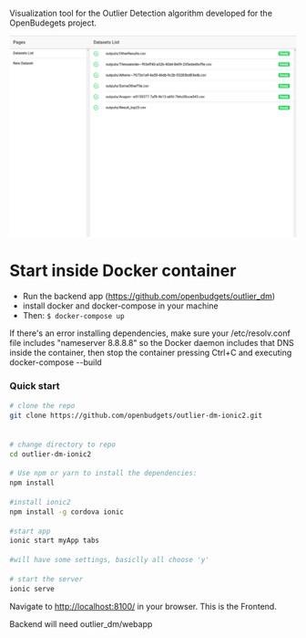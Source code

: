 Visualization tool for the Outlier Detection algorithm developed for the OpenBudegets project.

![Datasets List](resources/screenshots/datasets-list.png?raw=true "Datasets List")


# Start inside Docker container
* Run the backend app (https://github.com/openbudgets/outlier_dm)
* install docker and docker-compose in your machine
* Then:  ```$ docker-compose up```

If there's an error installing dependencies, make sure your /etc/resolv.conf file includes "nameserver 8.8.8.8" so the 
Docker daemon includes that DNS inside the container, then stop the container pressing Ctrl+C and executing docker-compose --build 

### Quick start

```bash
# clone the repo
git clone https://github.com/openbudgets/outlier-dm-ionic2.git


# change directory to repo
cd outlier-dm-ionic2

# Use npm or yarn to install the dependencies:
npm install

#install ionic2
npm install -g cordova ionic

#start app
ionic start myApp tabs

#will have some settings, basiclly all choose 'y'

# start the server
ionic serve
```
Navigate to [http://localhost:8100/](http://localhost:8100/) in your browser. 
This is the Frontend.

Backend will need outlier_dm/webapp
